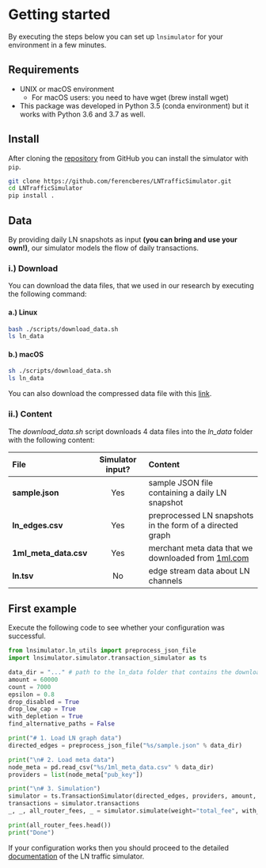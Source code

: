 # Getting started

By executing the steps below you can set up `lnsimulator` for your environment in a few minutes.

## Requirements

- UNIX or macOS environment
    - For macOS users: you need to have wget (brew install wget)
- This package was developed in Python 3.5 (conda environment) but it works with Python 3.6 and 3.7 as well.

## Install

After cloning the [repository](https://github.com/ferencberes/LNTrafficSimulator) from GitHub you can install the simulator with `pip`.

```bash
git clone https://github.com/ferencberes/LNTrafficSimulator.git
cd LNTrafficSimulator
pip install .
```

## Data

By providing daily LN snapshots as input **(you can bring and use your own!)**, our simulator models the flow of daily transactions.

### i.) Download

You can download the data files, that we used in our research by executing the following command:

#### a.) Linux
```bash
bash ./scripts/download_data.sh
ls ln_data
```
#### b.) macOS
```bash
sh ./scripts/download_data.sh
ls ln_data
```

You can also download the compressed data file with this [link](https://dms.sztaki.hu/~fberes/ln/ln_data_2019-10-29.zip).

### ii.) Content

The *download_data.sh* script downloads 4 data files into the *ln_data* folder with the following content:

| File | Simulator input? | Content |
|     :---      |   :---:   |   :---   |
| **sample.json** | Yes | sample JSON file containing a daily LN snapshot |
| **ln_edges.csv** | Yes | preprocessed LN snapshots in the form of a directed graph |
| **1ml_meta_data.csv** | Yes | merchant meta data that we downloaded from [1ml.com](https://1ml.com/) |
| **ln.tsv** | No | edge stream data about LN channels |

## First example

Execute the following code to see whether your configuration was successful.

```python
from lnsimulator.ln_utils import preprocess_json_file
import lnsimulator.simulator.transaction_simulator as ts

data_dir = "..." # path to the ln_data folder that contains the downloaded data
amount = 60000
count = 7000
epsilon = 0.8
drop_disabled = True
drop_low_cap = True
with_depletion = True
find_alternative_paths = False

print("# 1. Load LN graph data")
directed_edges = preprocess_json_file("%s/sample.json" % data_dir)

print("\n# 2. Load meta data")
node_meta = pd.read_csv("%s/1ml_meta_data.csv" % data_dir)
providers = list(node_meta["pub_key"])

print("\n# 3. Simulation")
simulator = ts.TransactionSimulator(directed_edges, providers, amount, count, drop_disabled=drop_disabled, drop_low_cap=drop_low_cap, eps=epsilon, with_depletion=with_depletion)
transactions = simulator.transactions
_, _, all_router_fees, _ = simulator.simulate(weight="total_fee", with_node_removals=find_alternative_paths, max_threads=1)

print(all_router_fees.head())
print("Done")
```

If your configuration works then you should proceed to the detailed [documentation](simulator_docs) of the LN traffic simulator.
